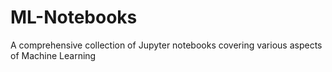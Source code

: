 # ML-Notebooks
A comprehensive collection of Jupyter notebooks covering various aspects of Machine Learning
